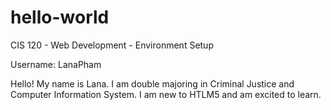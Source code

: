 # hello-world
CIS 120 - Web Development - Environment Setup

Username: LanaPham

Hello! My name is Lana. I am double majoring in Criminal Justice and Computer Information System. I am new to HTLM5 and am excited to learn. 
